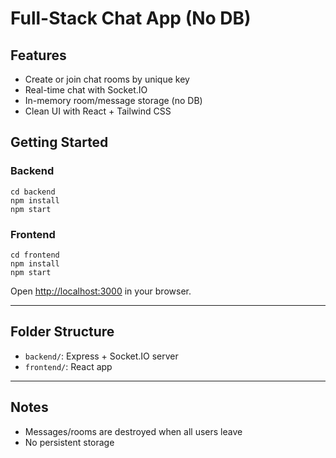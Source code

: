# Full-Stack Chat App (No DB)

## Features
- Create or join chat rooms by unique key
- Real-time chat with Socket.IO
- In-memory room/message storage (no DB)
- Clean UI with React + Tailwind CSS

## Getting Started

### Backend
```
cd backend
npm install
npm start
```

### Frontend
```
cd frontend
npm install
npm start
```

Open [http://localhost:3000](http://localhost:3000) in your browser.

---

## Folder Structure
- `backend/`: Express + Socket.IO server
- `frontend/`: React app

---

## Notes
- Messages/rooms are destroyed when all users leave
- No persistent storage
